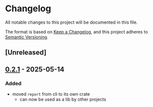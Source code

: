 # Changelog

All notable changes to this project will be documented in this file.

The format is based on [Keep a Changelog](https://keepachangelog.com/en/1.0.0/),
and this project adheres to [Semantic Versioning](https://semver.org/spec/v2.0.0.html).

## [Unreleased]

## [0.2.1](https://github.com/flashbots/contender/releases/tag/contender_report-v0.2.1) - 2025-05-14

### Added

- moved `report` from cli to its own crate
  - can now be used as a lib by other projects

